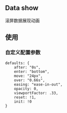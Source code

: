## Data show

滚屏数据展现动画

## 使用

### 自定义配置参数


```
defaults: {
    after: "0s",
    enter: "bottom",
    move: "24px",
    over: "0.66s",
    easing: "ease-in-out",
    opacity: 0,
    viewportFactor: .33,
    reset: !1,
    init: !0
}
```